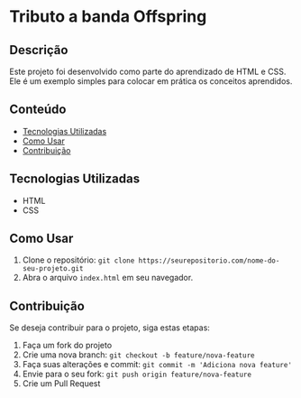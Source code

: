 # Tributo a banda Offspring

## Descrição
Este projeto foi desenvolvido como parte do aprendizado de HTML e CSS. Ele é um exemplo simples para colocar em prática os conceitos aprendidos.

## Conteúdo
- [Tecnologias Utilizadas](#tecnologias-utilizadas)
- [Como Usar](#como-usar)
- [Contribuição](#contribuição)


## Tecnologias Utilizadas
- HTML
- CSS

## Como Usar
1. Clone o repositório: `git clone https://seurepositorio.com/nome-do-seu-projeto.git`
2. Abra o arquivo `index.html` em seu navegador.

## Contribuição
Se deseja contribuir para o projeto, siga estas etapas:
1. Faça um fork do projeto
2. Crie uma nova branch: `git checkout -b feature/nova-feature`
3. Faça suas alterações e commit: `git commit -m 'Adiciona nova feature'`
4. Envie para o seu fork: `git push origin feature/nova-feature`
5. Crie um Pull Request
